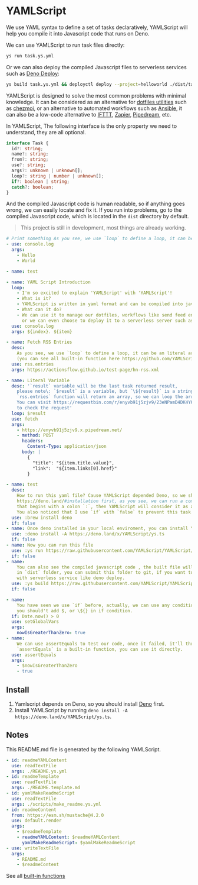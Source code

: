 # YAMLScript

We use YAML syntax to define a set of tasks declaratively, YAMLScript will help
you compile it into Javascript code that runs on Deno.

We can use YAMLScript to run task files directly:

```bash
ys run task.ys.yml
```

Or we can also deploy the compiled Javascript files to serverless services such
as [Deno Deploy](https://deno.com/deploy):

```bash
ys build task.ys.yml && deployctl deploy --project=helloworld ./dist/task.js
```

YAMLScript is designed to solve the most common problems with minimal knowledge.
It can be considered as an alternative for
[dotfiles utilities](https://dotfiles.github.io/utilities/) such as
[chezmoi](https://www.chezmoi.io/), or an alternative to automated workflows
such as [Ansible](https://www.ansible.com/), it can also be a low-code
alternative to [IFTTT](https://ifttt.com/), [Zapier](https://zapier.com/),
[Pipedream](https://pipedream.com/), etc.

In YAMLScript, The following interface is the only property we need to
understand, they are all optional.

```typescript
interface Task {
  id?: string;
  name?: string;
  from?: string;
  use?: string;
  args?: unknown | unknown[];
  loop?: string | number | unknown[];
  if?: boolean | string;
  catch?: boolean;
}
```

And the compiled Javascript code is human readable, so if anything goes wrong,
we can easily locate and fix it. If you run into problems, go to the compiled
Javascript code, which is located in the `dist` directory by default.

> This project is still in development, most things are already working.


```yaml
# Print something As you see, we use `loop` to define a loop, it can be an literal array, like above, you can access the item by using \${item}, the index by using \${index}, just like javascript template strings. You will use `use` to call a function, it can be any global function from deno. We also have some YAMLScript built-in functions, for example, we have `rss.entries` function, which can help you to get the fedd entries.(you can see all built-in function here https://github.com/YAMLScript/YAMLScript/blob/main/globals/mod.ts )
- use: console.log
  args:
    - Hello
    - World

- name: test

- name: YAML Script Introduction
  loop:
    - I'm so excited to explain 'YAMLScript' with 'YAMLScript'!
    - What is it?
    - YAMLScript is written in yaml format and can be compiled into javscript that runs in deno.
    - What can it do?
    - We can use it to manage our dotfiles, workflows like send feed entries to chat room,
      or we can even choose to deploy it to a serverless server such as deno deploy.
  use: console.log
  args: ${index}. ${item}

- name: Fetch RSS Entries
  desc:
    As you see, we use `loop` to define a loop, it can be an literal array, like above, you can access the item by using \${item}, the index by using \${index}, just like javascript template strings. You will use `use` to call a function, it can be any global function from deno. We also have some YAMLScript built-in functions, for example, we have `rss.entries` function, which can help you to get the fedd entries.
    (you can see all built-in function here https://github.com/YAMLScript/YAMLScript/blob/main/globals/mod.ts )
  use: rss.entries
  args: https://actionsflow.github.io/test-page/hn-rss.xml

- name: Literal Variable
  desc: '`result` variable will be the last task returned result,
    please note\: `$result` is a variable, but `\${result}` is a string.
    `rss.entries` function will return an array, so we can loop the array like the following.
    You can visit https://requestbin.com/r/enyvb91j5zjv9/23eNPamD4DK4YK1rfEB1FAQOKIj
    to check the request'
  loop: $result
  use: fetch
  args:
    - https://enyvb91j5zjv9.x.pipedream.net/
    - method: POST
      headers:
        Content-Type: application/json
      body: |
        {
          "title": "${item.title.value}",
          "link":  "${item.links[0].href}"
        }

- name: test
  desc:
    How to run this yaml file? Cause YAMLScript depended Deno, so we should install
    https://deno.land/#installation first, as you see, we can run a command line tool
    that begins with a colon `:`, then YAMLScript will consider it as a cmd call.
    You also noticed that I use `if` with `false` to prevent this task.
  use: :brew install deno
  if: false
- name: Once deno installed in your local enviroment, you can install YAMLScript now.
  use: :deno install -A https://deno.land/x/YAMLScript/ys.ts
  if: false
- name: Now you can run this file
  use: :ys run https://raw.githubusercontent.com/YAMLScript/YAMLScript/main/README.ys.yml
  if: false
- name:
    You can also see the compiled javascript code , the built file will placed
    in `dist` folder, you can submit this folder to git, if you want to run the code
    with serverless service like deno deploy.
  use: :ys build https://raw.githubusercontent.com/YAMLScript/YAMLScript/main/README.ys.yml
  if: false

- name:
    You have seen we use `if` before, actually, we can use any condition here,
    you should't add $, or \${} in if condition.
  if: Date.now() > 0
  use: setGlobalVars
  args:
    nowIsGreaterThanZero: true
- name:
    We can use assertEquals to test our code, once it failed, it'll throw an error.
    `assertEquals` is a built-in function, you can use it directly.
  use: assertEquals
  args:
    - $nowIsGreaterThanZero
    - true

```

## Install

1. Yamlscript depends on Deno, so you should install
   [Deno](https://deno.land/#installation) first.
2. Install YAMLScript by running
   `deno install -A https://deno.land/x/YAMLScript/ys.ts`.

## Notes

This README.md file is generated by the following YAMLScript.

```yaml
- id: readmeYAMLContent
  use: readTextFile
  args: ./README.ys.yml
- id: readmeTemplate
  use: readTextFile
  args: ./README.template.md
- id: yamlMakeReadmeScript
  use: readTextFile
  args: ./scripts/make_readme.ys.yml
- id: readmeContent
  from: https://esm.sh/mustache@4.2.0
  use: default.render
  args:
    - $readmeTemplate
    - readmeYAMLContent: $readmeYAMLContent
      yamlMakeReadmeScript: $yamlMakeReadmeScript
- use: writeTextFile
  args:
    - README.md
    - $readmeContent

```

See all [built-in functions](/globals/mod.ts)

